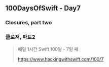 ## 100DaysOfSwift - Day7
### Closures, part two
### 클로저, 파트2

> 매일 1시간 Swift 100일 - 7일 째
> 
> https://www.hackingwithswift.com/100/7
